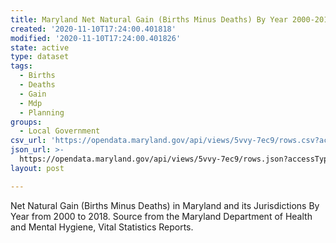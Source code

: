 ```yaml
---
title: Maryland Net Natural Gain (Births Minus Deaths) By Year 2000-2018
created: '2020-11-10T17:24:00.401818'
modified: '2020-11-10T17:24:00.401826'
state: active
type: dataset
tags:
  - Births
  - Deaths
  - Gain
  - Mdp
  - Planning
groups:
  - Local Government
csv_url: 'https://opendata.maryland.gov/api/views/5vvy-7ec9/rows.csv?accessType=DOWNLOAD'
json_url: >-
  https://opendata.maryland.gov/api/views/5vvy-7ec9/rows.json?accessType=DOWNLOAD
layout: post

---
```

Net Natural Gain (Births Minus Deaths) in Maryland and its Jurisdictions By Year from 2000 to 2018. Source from the Maryland Department of Health and Mental Hygiene, Vital Statistics Reports.
